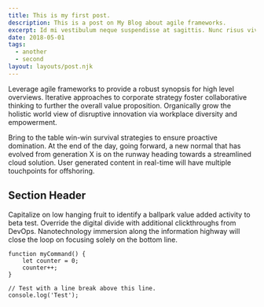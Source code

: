```yaml
---
title: This is my first post.
description: This is a post on My Blog about agile frameworks.
excerpt: Id mi vestibulum neque suspendisse at sagittis. Nunc risus viverra vitae, id. Magna dignissim sed tempor volutpat consectetur id suspend.
date: 2018-05-01
tags:
  - another
  - second
layout: layouts/post.njk
---
```

Leverage agile frameworks to provide a robust synopsis for high level overviews. Iterative approaches to corporate strategy foster collaborative thinking to further the overall value proposition. Organically grow the holistic world view of disruptive innovation via workplace diversity and empowerment.

Bring to the table win-win survival strategies to ensure proactive domination. At the end of the day, going forward, a new normal that has evolved from generation X is on the runway heading towards a streamlined cloud solution. User generated content in real-time will have multiple touchpoints for offshoring.

## Section Header

Capitalize on low hanging fruit to identify a ballpark value added activity to beta test. Override the digital divide with additional clickthroughs from DevOps. Nanotechnology immersion along the information highway will close the loop on focusing solely on the bottom line.

``` js/2-3
function myCommand() {
	let counter = 0;
	counter++;
}

// Test with a line break above this line.
console.log('Test');
```
